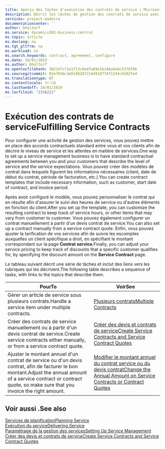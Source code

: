 ```yaml
---
title: Aperçu des tâches d'exécution des contrats de service | Microsoft Docs
description: Décrit les tâches de gestion des contrats de service avec les clients.
services: project-madeira
documentationcenter: ''
author: bholtorf
ms.service: dynamics365-business-central
ms.topic: article
ms.devlang: na
ms.tgt_pltfrm: na
ms.workload: na
ms.search.keywords: contract, agreement, configure
ms.date: 10/01/2019
ms.author: bholtorf
ms.openlocfilehash: 50214fcf1e1f13c8e4fa69e1b14ba4adc537bf86
ms.sourcegitcommit: 02e704bc3e01d62072144919774f1244c42827e4
ms.translationtype: HT
ms.contentlocale: fr-CA
ms.lasthandoff: 10/01/2019
ms.locfileid: "2316222"
---
```

# <a name="fulfilling-service-contracts"></a><span data-ttu-id="b90ed-103">Exécution des contrats de service</span><span class="sxs-lookup"><span data-stu-id="b90ed-103">Fulfilling Service Contracts</span></span> 
<span data-ttu-id="b90ed-104">Pour configurer une activité de gestion des services, vous pouvez mettre en place des accords contractuels standard entre vous et vos clients afin de décrire le niveau de service et les attentes en matière de services.</span><span class="sxs-lookup"><span data-stu-id="b90ed-104">One way to set up a service management business is to have standard contractual agreements between you and your customers that describe the level of service and the service expectations.</span></span> <span data-ttu-id="b90ed-105">Vous pouvez créer des modèles de contrat dans lesquels figurent les informations nécessaires (client, date de début du contrat, période de facturation, etc.).</span><span class="sxs-lookup"><span data-stu-id="b90ed-105">You can create contract templates that include necessary information, such as customer, start date of contract, and invoice period.</span></span>  
  
<span data-ttu-id="b90ed-106">Après avoir configuré le modèle, vous pouvez personnaliser le contrat qui en résulte afin d'assurer le suivi des heures de service ou d'autres éléments en fonction du client.</span><span class="sxs-lookup"><span data-stu-id="b90ed-106">After you set up the template, you can customize the resulting contract to keep track of service hours, or other items that may vary from customer to customer.</span></span> <span data-ttu-id="b90ed-107">Vous pouvez également configurer un contrat manuellement à partir d'un devis contrat de service.</span><span class="sxs-lookup"><span data-stu-id="b90ed-107">You can also set up a contract manually from a service contract quote.</span></span> <span data-ttu-id="b90ed-108">Enfin, vous pouvez ajuster la tarification de vos services afin de suivre les escomptes auxquelles un client spécifique a droit, en spécifiant le montant correspondant sur la page **Contrat service**.</span><span class="sxs-lookup"><span data-stu-id="b90ed-108">Finally, you can adjust your service pricing to keep track of discounts that a specific customer qualifies for, by specifying the discount amount on the **Service Contract** page.</span></span>  

<span data-ttu-id="b90ed-109">Le tableau suivant décrit une série de tâches et inclut des liens vers les rubriques qui les décrivent.</span><span class="sxs-lookup"><span data-stu-id="b90ed-109">The following table describes a sequence of tasks, with links to the topics that describe them.</span></span>   
  
|<span data-ttu-id="b90ed-110">**Pour**</span><span class="sxs-lookup"><span data-stu-id="b90ed-110">**To**</span></span>|<span data-ttu-id="b90ed-111">**Voir**</span><span class="sxs-lookup"><span data-stu-id="b90ed-111">**See**</span></span>|  
|------------|-------------|  
|<span data-ttu-id="b90ed-112">Gérer un article de service sous plusieurs contrats.</span><span class="sxs-lookup"><span data-stu-id="b90ed-112">Handle a service item under multiple contracts.</span></span> | [<span data-ttu-id="b90ed-113">Plusieurs contrats</span><span class="sxs-lookup"><span data-stu-id="b90ed-113">Multiple Contracts</span></span>](service-multiple-contracts.md)|  
|<span data-ttu-id="b90ed-114">Créer des contrats de service manuellement ou à partir d'un devis contrat de service.</span><span class="sxs-lookup"><span data-stu-id="b90ed-114">Create service contracts either manually, or from a service contract quote.</span></span>| [<span data-ttu-id="b90ed-115">Créer des devis et contrats de service</span><span class="sxs-lookup"><span data-stu-id="b90ed-115">Create Service Contracts and Service Contract Quotes</span></span>](service-how-to-create-service-contracts-and-service-contract-quotes.md)|
|<span data-ttu-id="b90ed-116">Ajuster le montant annuel d'un contrat de service ou d'un devis contrat, afin de facturer le bon montant.</span><span class="sxs-lookup"><span data-stu-id="b90ed-116">Adjust the annual amount of a service contract or contract quote, so make sure that you invoice the right amount.</span></span>|[<span data-ttu-id="b90ed-117">Modifier le montant annuel du contrat service ou du devis contrat</span><span class="sxs-lookup"><span data-stu-id="b90ed-117">Change the Annual Amount on Service Contracts or Contract Quotes</span></span>](service-how-to-change-the-annual-amount-on-service-contracts-or-contract-quotes.md)|

## <a name="see-also"></a><span data-ttu-id="b90ed-118">Voir aussi .</span><span class="sxs-lookup"><span data-stu-id="b90ed-118">See also</span></span>
[<span data-ttu-id="b90ed-119">Services de planification</span><span class="sxs-lookup"><span data-stu-id="b90ed-119">Planning Service</span></span>](service-plan-service.md)  
[<span data-ttu-id="b90ed-120">Exécution du service</span><span class="sxs-lookup"><span data-stu-id="b90ed-120">Delivering Service</span></span>](service-deliver-service.md)  
[<span data-ttu-id="b90ed-121">Paramétrage de la gestion des services</span><span class="sxs-lookup"><span data-stu-id="b90ed-121">Setting Up Service Management</span></span>](service-setup-service.md)  
[<span data-ttu-id="b90ed-122">Créer des devis et contrats de service</span><span class="sxs-lookup"><span data-stu-id="b90ed-122">Create Service Contracts and Service Contract Quotes</span></span>](service-how-to-create-service-contracts-and-service-contract-quotes.md)  
